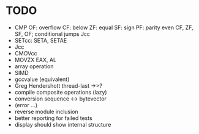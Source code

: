 TODO
====

* CMP
 OF: overflow
 CF: below
 ZF: equal
 SF: sign
 PF: parity even
 CF, ZF, SF, OF; conditional jumps Jcc
* SETcc: SETA, SETAE
* Jcc
* CMOVcc
* MOVZX EAX, AL
* array operation
* SIMD
* gccvalue (equivalent)
* Greg Hendershott thread-last ->>?
* compile composite operations (lazy)
* conversion sequence <-> bytevector
* (error ...)
* reverse module inclusion
* better reporting for failed tests
* display should show internal structure
